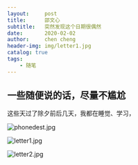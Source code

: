 ```yaml
---
layout:     post
title:      邵文心
subtitle:   突然发现这个日期很偶然
date:       2020-02-02
author:     chen cheng
header-img: img/letter1.jpg
catalog: true
tags:
    - 随笔
---
```


## 一些随便说的话，尽量不尴尬

这些天过了除夕前后几天，我都在睡觉、学习，

![phonedest.jpg](https://upload-images.jianshu.io/upload_images/2604616-a50e7cd18232c5ff.jpg?imageMogr2/auto-orient/strip%7CimageView2/2/w/1240)

![letter1.jpg](https://upload-images.jianshu.io/upload_images/2604616-1343d6967e452e8f.jpg?imageMogr2/auto-orient/strip%7CimageView2/2/w/1240)

![letter2.jpg](https://upload-images.jianshu.io/upload_images/2604616-f58a185e3e71d605.jpg?imageMogr2/auto-orient/strip%7CimageView2/2/w/1240)